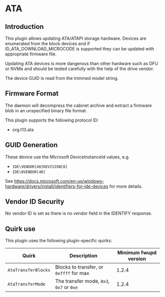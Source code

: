 ATA
===

Introduction
------------

This plugin allows updating ATA/ATAPI storage hardware. Devices are enumerated
from the block devices and if ID_ATA_DOWNLOAD_MICROCODE is supported they can
be updated with appropriate firmware file.

Updating ATA devices is more dangerous than other hardware such as DFU or NVMe
and should be tested carefully with the help of the drive vendor.

The device GUID is read from the trimmed model string.

Firmware Format
---------------

The daemon will decompress the cabinet archive and extract a firmware blob in
an unspecified binary file format.

This plugin supports the following protocol ID:

 * org.t13.ata

GUID Generation
---------------

These device use the Microsoft DeviceInstanceId values, e.g.

 * `IDE\VENDOR[40]REVISION[8]`
 * `IDE\0VENDOR[40]`

See https://docs.microsoft.com/en-us/windows-hardware/drivers/install/identifiers-for-ide-devices
for more details.

Vendor ID Security
------------------

No vendor ID is set as there is no vendor field in the IDENTIFY response.

Quirk use
---------
This plugin uses the following plugin-specific quirks:

| Quirk                  | Description                               | Minimum fwupd version |
|------------------------|-------------------------------------------|-----------------------|
| `AtaTransferBlocks`    | Blocks to transfer, or `0xffff` for max   | 1.2.4                 |
| `AtaTransferMode`      | The transfer mode, `0x3`, `0x7` or `0xe`  | 1.2.4                 |
